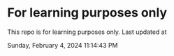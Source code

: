 # For learning purposes only
This repo is for learning purposes only.
Last updated at

Sunday, February 4, 2024 11:14:43 PM

